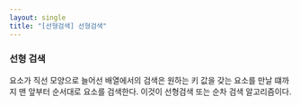 ```yaml
---
layout: single
title: "[선형검색] 선형검색"
---
```


### 선형 검색

요소가 직선 모양으로 늘어선 배열에서의 검색은 원하는 키 값을 갖는 요소를 만날 떄까지 맨 앞부터 순서대로 요소를 검색한다.
이것이 선형검색 또는 순차 검색 알고리즘이다.
